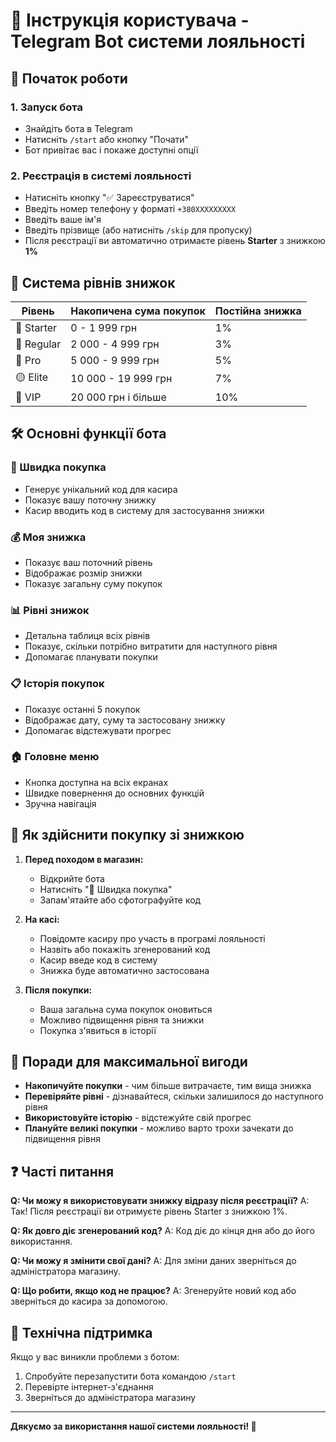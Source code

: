 # 🤖 Інструкція користувача - Telegram Bot системи лояльності

## 🚀 Початок роботи

### 1. Запуск бота
- Знайдіть бота в Telegram
- Натисніть `/start` або кнопку "Почати"
- Бот привітає вас і покаже доступні опції

### 2. Реєстрація в системі лояльності
- Натисніть кнопку "✅ Зареєструватися"
- Введіть номер телефону у форматі `+380XXXXXXXXX`
- Введіть ваше ім'я
- Введіть прізвище (або натисніть `/skip` для пропуску)
- Після реєстрації ви автоматично отримаєте рівень **Starter** з знижкою **1%**

## 💎 Система рівнів знижок

| Рівень | Накопичена сума покупок | Постійна знижка |
|--------|------------------------|----------------|
| 🔹 Starter | 0 - 1 999 грн | 1% |
| 🔶 Regular | 2 000 - 4 999 грн | 3% |
| 🔶 Pro | 5 000 - 9 999 грн | 5% |
| 🟡 Elite | 10 000 - 19 999 грн | 7% |
| 💎 VIP | 20 000 грн і більше | 10% |

## 🛠️ Основні функції бота

### 🛒 Швидка покупка
- Генерує унікальний код для касира
- Показує вашу поточну знижку
- Касир вводить код в систему для застосування знижки

### 💰 Моя знижка
- Показує ваш поточний рівень
- Відображає розмір знижки
- Показує загальну суму покупок

### 📊 Рівні знижок
- Детальна таблиця всіх рівнів
- Показує, скільки потрібно витратити для наступного рівня
- Допомагає планувати покупки

### 📋 Історія покупок
- Показує останні 5 покупок
- Відображає дату, суму та застосовану знижку
- Допомагає відстежувати прогрес

### 🏠 Головне меню
- Кнопка доступна на всіх екранах
- Швидке повернення до основних функцій
- Зручна навігація

## 📱 Як здійснити покупку зі знижкою

1. **Перед походом в магазин:**
   - Відкрийте бота
   - Натисніть "🛒 Швидка покупка"
   - Запам'ятайте або сфотографуйте код

2. **На касі:**
   - Повідомте касиру про участь в програмі лояльності
   - Назвіть або покажіть згенерований код
   - Касир введе код в систему
   - Знижка буде автоматично застосована

3. **Після покупки:**
   - Ваша загальна сума покупок оновиться
   - Можливо підвищення рівня та знижки
   - Покупка з'явиться в історії

## 🎯 Поради для максимальної вигоди

- **Накопичуйте покупки** - чим більше витрачаєте, тим вища знижка
- **Перевіряйте рівні** - дізнавайтеся, скільки залишилося до наступного рівня
- **Використовуйте історію** - відстежуйте свій прогрес
- **Плануйте великі покупки** - можливо варто трохи зачекати до підвищення рівня

## ❓ Часті питання

**Q: Чи можу я використовувати знижку відразу після реєстрації?**
A: Так! Після реєстрації ви отримуєте рівень Starter з знижкою 1%.

**Q: Як довго діє згенерований код?**
A: Код діє до кінця дня або до його використання.

**Q: Чи можу я змінити свої дані?**
A: Для зміни даних зверніться до адміністратора магазину.

**Q: Що робити, якщо код не працює?**
A: Згенеруйте новий код або зверніться до касира за допомогою.

## 🔧 Технічна підтримка

Якщо у вас виникли проблеми з ботом:
1. Спробуйте перезапустити бота командою `/start`
2. Перевірте інтернет-з'єднання
3. Зверніться до адміністратора магазину

---

**Дякуємо за використання нашої системи лояльності! 🎉**